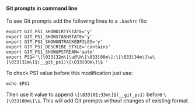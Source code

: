 #### Git prompts in command line

To see Git prompts add the following lines to a `.bashrc` file:
```
export GIT_PS1_SHOWDIRTYSTATE='y'
export GIT_PS1_SHOWSTASHSTATE='y'
export GIT_PS1_SHOWUNTRACKEDFILES='y'
export GIT_PS1_DESCRIBE_STYLE='contains'
export GIT_PS1_SHOWUPSTREAM='auto'
export PS1='\[\033[32m\]\u@\h\[\033[00m\]:\[\033[34m\]\w\[\033[31m\]$(__git_ps1)\[\033[00m\]\$ '
```

To check PS1 value before this modification just use:
```
echo $PS1
```

Then use it value to append `\[\033[01;33m\]$(__git_ps1)` before `\[\033[00m\]\$`. This will add Git prompts without changes of existing format.
